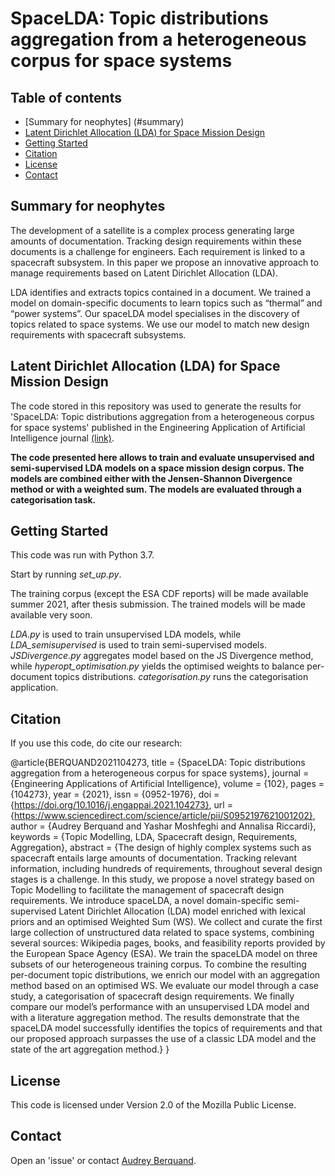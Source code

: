 # SpaceLDA: Topic distributions aggregation from a heterogeneous corpus for space systems

## Table of contents
* [Summary for neophytes] (#summary)
* [Latent Dirichlet Allocation (LDA) for Space Mission Design ](#LDA)
* [Getting Started](#start)
* [Citation](#cite)
* [License](#lic)
* [Contact](#con)

## Summary for neophytes
The development of a satellite is a complex process generating large amounts of documentation. Tracking design requirements within these documents is a challenge for engineers. Each requirement is linked to a spacecraft subsystem. In this paper we propose an innovative approach to manage requirements based on Latent Dirichlet Allocation (LDA).

LDA identifies and extracts topics contained in a document. We trained a model on domain-specific documents to learn topics such as “thermal” and “power systems”. Our spaceLDA model specialises in the discovery of topics related to space systems. We use our model to match new design requirements with spacecraft subsystems.

## Latent Dirichlet Allocation (LDA) for Space Mission Design 
The code stored in this repository was used to generate the results for 'SpaceLDA: Topic distributions aggregation from a heterogeneous corpus for space systems' published in the Engineering Application of Artificial Intelligence journal [(link)](https://www.sciencedirect.com/science/article/abs/pii/S0952197621001202).

**The code presented here allows to train and evaluate unsupervised and semi-supervised LDA models on a space mission design corpus. The models are combined either with the Jensen-Shannon Divergence method or with a weighted sum. The models are evaluated through a categorisation task.**
 
## Getting Started
This code was run with Python 3.7. 

Start by running *set_up.py*.
 
The training corpus (except the ESA CDF reports) will be made available summer 2021, after thesis submission. 
The trained models will be made available very soon.

*LDA.py* is used to train unsupervised LDA models, while *LDA_semisupervised* is used to train semi-supervised models. 
*JSDivergence.py* aggregates model based on the JS Divergence method, while *hyperopt_optimisation.py* yields the optimised weights to balance per-document topics distributions.
*categorisation.py* runs the categorisation application.

## Citation
If you use this code, do cite our research:

@article{BERQUAND2021104273,
title = {SpaceLDA: Topic distributions aggregation from a heterogeneous corpus for space systems},
journal = {Engineering Applications of Artificial Intelligence},
volume = {102},
pages = {104273},
year = {2021},
issn = {0952-1976},
doi = {https://doi.org/10.1016/j.engappai.2021.104273},
url = {https://www.sciencedirect.com/science/article/pii/S0952197621001202},
author = {Audrey Berquand and Yashar Moshfeghi and Annalisa Riccardi},
keywords = {Topic Modelling, LDA, Spacecraft design, Requirements, Aggregation},
abstract = {The design of highly complex systems such as spacecraft entails large amounts of documentation. Tracking relevant information, including hundreds of requirements, throughout several design stages is a challenge. In this study, we propose a novel strategy based on Topic Modelling to facilitate the management of spacecraft design requirements. We introduce spaceLDA, a novel domain-specific semi-supervised Latent Dirichlet Allocation (LDA) model enriched with lexical priors and an optimised Weighted Sum (WS). We collect and curate the first large collection of unstructured data related to space systems, combining several sources: Wikipedia pages, books, and feasibility reports provided by the European Space Agency (ESA). We train the spaceLDA model on three subsets of our heterogeneous training corpus. To combine the resulting per-document topic distributions, we enrich our model with an aggregation method based on an optimised WS. We evaluate our model through a case study, a categorisation of spacecraft design requirements. We finally compare our model’s performance with an unsupervised LDA model and with a literature aggregation method. The results demonstrate that the spaceLDA model successfully identifies the topics of requirements and that our proposed approach surpasses the use of a classic LDA model and the state of the art aggregation method.}
}

## License
This code is licensed under Version 2.0 of the Mozilla Public License.

## Contact
Open an 'issue' or contact [Audrey Berquand](mailto:audrey.berquand@strath.ac.uk).

